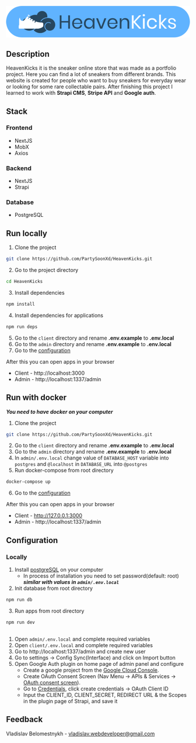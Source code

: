<img alt="HeavenKicks logo" src="https://github.com/PartySoonXd/HeavenKicks/blob/master/client/public/Logo.svg">

## Description
HeavenKicks it is the sneaker online store that was made as a portfolio project. Here you can find a lot of sneakers from different brands. This website is created for people who want to buy sneakers for everyday wear or looking for some rare collectable pairs. After finishing this project I learned to work with **Strapi CMS**, **Stripe API** and **Google auth**.
## Stack
### Frontend 
- NextJS 
- MobX
- Axios 
### Backend 
- NextJS 
- Strapi
### Database
- PostgreSQL

## Run locally
1. Clone the project
```bash
git clone https://github.com/PartySoonXd/HeavenKicks.git
```
2. Go to the project directory
```bash
cd HeavenKicks
```
3. Install dependencies
```bash
npm install
```
4. Install dependencies for applications
```bash
npm run deps
```
5. Go to the `client` directory and rename **.env.example** to **.env.local**
6. Go to the `admin` directory and rename **.env.example** to **.env.local**
7. Go to the [configuration](#configuration)

After this you can open apps in your browser
- Client - http://localhost:3000
- Admin - http://localhost:1337/admin

## Run with docker
***You need to have docker on your computer***
1. Clone the project
```bash
git clone https://github.com/PartySoonXd/HeavenKicks.git
```
2. Go to the `client` directory and rename **.env.example** to **.env.local**
3. Go to the `admin` directory and rename **.env.example** to **.env.local**
4. In `admin/.env.local` change value of ```DATABASE_HOST``` variable into ```postgres``` and ```@localhost``` in ```DATABASE_URL``` into ```@postgres```
5. Run docker-compose from root directory
```bash
docker-compose up
```
6. Go to the [configuration](#configuration)

After this you can open apps in your browser
- Client - http://127.0.0.1:3000
- Admin - http://localhost:1337/admin

## Configuration
### Locally
1. Install [postgreSQL](https://www.postgresql.org/download/) on your computer
    - In process of installation you need to set password(default: root) ***similar with values in `admin/.env.local`***
2. Init database from root directory
```bash
npm run db
```
3. Run apps from root directory
```bash
npm run dev
```
##
1. Open `admin/.env.local` and complete required variables
2. Open `client/.env.local` and complete required variables
3. Go to http://localhost:1337/admin and create new user
4. Go to settings -> Config Sync(Interface) and click on Import button
5. Open Google Auth plugin on home page of admin panel and configure
    - Create a google project from the [Google Cloud Console](https://console.cloud.google.com/projectcreate?previousPage=%2Fcloud-resource-manager%3Fproject%3D%26folder%3D%26organizationId%3D).
    - Create OAuth Consent Screen (Nav Menu -> APIs & Services -> [OAuth consent screen](https://console.cloud.google.com/apis/credentials/consent)).
    - Go to [Credentials](https://console.cloud.google.com/apis/credentials), click create credentials -> OAuth Client ID
    - Input the CLIENT_ID, CLIENT_SECRET, REDIRECT URL & the Scopes in the plugin page of Strapi, and save it

## Feedback
Vladislav Belomestnykh - vladislav.webdeveloper@gmail.com
